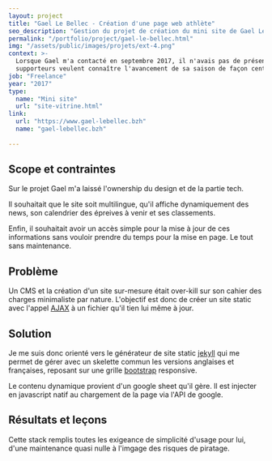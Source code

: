 ```yaml
---
layout: project
title: "Gael Le Bellec - Création d'une page web athlète"
seo_description: "Gestion du projet de création du mini site de Gael Le Bellec. Développement front-end javascript et intégration avec jekyll."
permalink: "/portfolio/project/gael-le-bellec.html"
img: "/assets/public/images/projets/ext-4.png"
context: >-
  Lorsque Gael m'a contacté en septembre 2017, il n'avais pas de présence en ligne. Comme pour tout athlète de haut niveau, ses
  supporteurs veulent connaître l'avancement de sa saison de façon centralisée. C'est ce rôle que tiendra désormais son site internet. 
job: "Freelance"
year: "2017"
type: 
  name: "Mini site"
  url: "site-vitrine.html"
link:
  url: "https://www.gael-lebellec.bzh"
  name: "gael-lebellec.bzh"
  
---
```

<!--1. Scope et contraintes-->
## Scope et contraintes

Sur le projet Gael m'a laissé l'ownership du design et de la partie tech.

Il souhaitait que le site soit multilingue, qu'il affiche dynamiquement des news, son calendrier des épreives à venir et ses classements.

Enfin, il souhaitait avoir un accès simple pour la mise à jour de ces informations sans vouloir prendre du temps pour la mise en page. Le tout sans maintenance.

<!--2. Problème-->
## Problème

Un CMS et la création d'un site sur-mesure était over-kill sur son cahier des charges minimaliste par nature. L'objectif est donc de créer un site static avec l'appel [AJAX](https://developer.mozilla.org/fr/docs/Web/Guide/AJAX) à un fichier qu'il tien lui même à jour.

<!--3. Solutions et choix technique-->
## Solution

Je me suis donc orienté vers le générateur de site static [jekyll](https://jekyllrb.com/) qui me permet de gérer avec un skelette commun les versions anglaises et françaises, reposant sur une grille [bootstrap](https://getbootstrap.com/) responsive.

Le contenu dynamique provient d'un google sheet qu'il gère. Il est injecter en javascript natif au chargement de la page via l'API de google.

<!--4. Résultats et leçons-->
## Résultats et leçons

Cette stack remplis toutes les exigeance de simplicité d'usage pour lui, d'une maintenance quasi nulle à l'imgage des risques de piratage.
